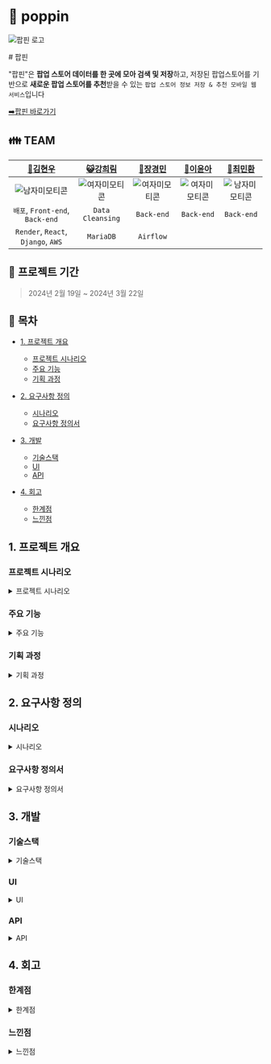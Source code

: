 # :pushpin: poppin
![팝핀 로고](https://github.com/limmyou/poppin/assets/145823967/3b759ff6-3757-4474-a767-b29cb5459d8b)

\# 팝핀

"팝핀"은 **팝업 스토어 데이터를 한 곳에 모아 검색 및 저장**하고, 저장된 팝업스토어를 기반으로 **새로운 팝업 스토어를 추천**받을 수 있는 `팝업 스토어 정보 저장 & 추천 모바일 웹 서비스`입니다

[:arrow_right:팝핀 바로가기](https://pop-pin.store/) 

:family: **TEAM**
---
|[:crown:김현우](https://github.com/kim-edwin)|[:smiley_cat:강희림](https://github.com/limmyou) |[:hatching_chick:장경민](https://github.com/wkdrudals)|[:rabbit:이윤아](https://github.com/YoooonaLee)|[:pizza:최민환](https://github.com/Hwannni)|
|:---:|:---:|:---:|:---:|:---:|
|![남자미모티콘](https://github.com/limmyou/poppin/assets/145823967/de192276-80e5-43e6-962e-25f906ad28d6)|![여자미모티콘](https://github.com/limmyou/poppin/assets/145823967/cb38a500-5672-40cc-a331-e518697b66aa)|![여자미모티콘](https://github.com/limmyou/poppin/assets/145823967/cb38a500-5672-40cc-a331-e518697b66aa)|![여자미모티콘](https://github.com/limmyou/poppin/assets/145823967/cb38a500-5672-40cc-a331-e518697b66aa)|![남자미모티콘](https://github.com/limmyou/poppin/assets/145823967/de192276-80e5-43e6-962e-25f906ad28d6)|
|`배포`, `Front-end`, `Back-end`|`Data Cleansing`|`Back-end`|`Back-end`|`Back-end`|
|`Render`, `React`, `Django`, `AWS`|`MariaDB`|`Airflow`|` `|` `|

**:calendar: 프로젝트 기간**
---
> 2024년 2월 19일 ~ 2024년 3월 22일

**:page_facing_up: 목차**
---

- [1. 프로젝트 개요](#1.-프로젝트-개요)
  - [프로젝트 시나리오](#프로젝트-시나리오)
  - [주요 기능](#주요-기능)
  - [기획 과정](#기획-과정)
 
- [2. 요구사항 정의](#2.-요구사항-정의)
  - [시나리오](#시나리오)
  - [요구사항 정의서](#요구사항-정의서)
    
- [3. 개발](#3.-개발)
  - [기술스택](#기술스택)
  - [UI](#ui)
  - [API](#api)

- [4. 회고](#4.-회고)
  - [한계점](#한계점)
  - [느낀점](#느낀점)

## 1. 프로젝트 개요
  ### 프로젝트 시나리오
<details><summary>프로젝트 시나리오</summary><br>

[현황]
>~~최근 직접 경험의 가치가 부각되면서 팝업스토어가 새로운 마케팅 트렌드로 주목받고 있다. 이에 따라 소비자들이 팝업 스토어를 찾는 수요가 증가하고 있다.~~

[한계]
>~~이 정보를 정리하고 제공하는 플랫폼은 아직 부족하여, 소비자들은 원하는 팝업 스토어를 찾기 위해 다수의 웹사이트나 SNS를 찾아야 하는 번거로움을 겪고 있다. 더 나아가, 기업들은 이러한 상황에서 주로 뉴스나 소규모 SNS 마케팅 채널에 의존하여 팝업스토어를 홍보하고 있는데 불편함을 겪고 있다.~~

[솔루션]
>~~팝업 스토어에 대한 종합적인 정보를 제공하고 추천하는 모바일 웹 서비스를 개발할 것으로 기획하였다. 이 플랫폼은 사용자들이 원하는 팝업 스토어를 손쉽게 찾을 수 있도록 지원하며, 개인화된 추천 시스템을 통해 사용자들의 취향과 관심사에 맞는 새로운 팝업 스토어를 발견할 수 있도록 한다.~~  

</details>

  ### 주요 기능
<details><summary>주요 기능</summary><br>

**:circus_tent:팝업 스토어 정보 확인**  
```
현재 진행중인 팝업 스토어 
향후 예정 팝업 스토어 
지난 팝업 스토어 
```
**:mag_right:팝업 스토어 상세 정보 확인** 
```
팝업 스토어 상세 정보 & 원문 기사 
PIN 기능 → 위시리스트 
리뷰 + 평점 
URL 공유 
```
**:part_alternation_mark:팝업 스토어 추천 기능** 
```
아이템 기반 추천 
→ 팝업스토어 간의 유사도로 추천 

사용자 기반 추천 
→ 사용자의 조회이력, 패턴 등을 분석하여 예측하고 추천 
```
**:triangular_flag_on_post:팝업 스토어 지도 기능** 
```
팝업 스토어의 위치 보여주기 
```
**:hearts:위시리스트** 
```
좋아요 한 스토어 보기 
```
</details>

  ### 기획 과정
<details><summary>기획 과정</summary><br>
  
1. Notion 문서 [바로가기](https://www.notion.so/bad6778516b340408f10a3f7def106a8?pvs=4)
![노션](https://github.com/kim-edwin/RepoHeart/assets/145823967/f1d5fa4b-fb96-41c5-8584-a5e47983c907)
2. SRS 문서 [바로가기](https://www.notion.so/bad6778516b340408f10a3f7def106a8?pvs=4)

</details>
 
## 2. 요구사항 정의
  ### 시나리오
<details><summary>시나리오</summary><br>

:raising_hand:**우리 서비스를 이용할 유저들**
```
연인과의 데이트 또는 친구들과 시간을 보낼 곳을 찾는 유저
모바일 접속 유저
```
1) 장소와 시간이 결정되지 않은 유저 → :bulb:**현재 오픈 중인 팝업스토어를 탐색할 수 있는 기능** 필요
  → 카테고리제이션을 통한 목록 탐색,  현재 실시간 인기 많은 팝업스토어 노출, 가장 최신 팝업스토어 노출

3) 장소와 시간이 결정된 유저 → :bulb:**이들을 위해 장소, 시간, 키워드 검색 기능** 필요
   
:heavy_exclamation_mark:**이에 따라, 유저들이 우리 사이트에 기대할 필수적인 요소**
1. 진행중인 팝업스토어 목록 조회
2. 팝업스토어의 정보와 방문 후기
3. 링크 공유 

:heavy_exclamation_mark:**추가적으로, 유저들이 우리사이트에서 발견하고 좋다고 느낄만한 내용**

1. (상세페이지) 현재 조회 중인 팝업스토어와 유사한 팝업스토어 추천받기
2. 위시리스
  
</details>

  ### 요구사항 정의서
<details><summary>요구사항 정의서</summary><br>

요구사항 정의서 [바로가기](https://repeated-sidewalk-fe0.notion.site/bad6778516b340408f10a3f7def106a8)

</details>

## 3. 개발
  ### 기술스택
<details><summary>기술스택</summary>

기술스택

</details>

  ### UI
<details><summary>UI</summary>

![팝핀 UI1](https://github.com/limmyou/poppin/assets/145823967/0d4d81dc-6c6c-4d3d-a4bd-890a1db157a5)
![팝핀 UI2](https://github.com/limmyou/poppin/assets/145823967/427b6756-8f5f-4b4c-b821-75d944179a09)

</details>

  ### API
<details><summary>API</summary><br>

API 정의서 [바로가기](https://repeated-sidewalk-fe0.notion.site/API-4deebee8804c43caa68b1657e631126e)

</details>

## 4. 회고
 ### 한계점
<details><summary>한계점</summary>

:crown:김현우 : 

:smiley_cat:강희림 : 

:hatching_chick:장경민 : 

:rabbit:이윤아 : 

:pizza:최민환 : 

</details>

 ### 느낀점
<details><summary>느낀점</summary>

:crown:김현우 : 

:smiley_cat:강희림 : 

:hatching_chick:장경민 : 

:rabbit:이윤아 : 

:pizza:최민환 : 

</details>
